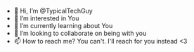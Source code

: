 - 👋 Hi, I’m @TypicalTechGuy
- 👀 I’m interested in You
- 🌱 I’m currently learning about You
- 💞️ I’m looking to collaborate on being with you
- 📫 How to reach me? You can't. I'll reach for you instead <3

<!---
TypicalTechGuy/TypicalTechGuy is a ✨ special ✨ repository because its `README.md` (this file) appears on your GitHub profile.
You can click the Preview link to take a look at your changes.
--->
